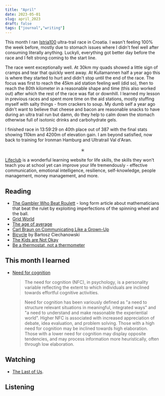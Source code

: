 ```yaml
---
title: "April"
date: 2023-05-01
slug: april_2023
draft: false
tags: ["journal","writing"]
---
```


This month I ran [Istria100](https://istria.utmb.world/) ultra-trail race in Croatia. I wasn't feeling 100% the week before, mostly due to stomach issues where I didn't feel well after consuming literally anything. Luckyli, everything got better day before the race and I felt strong coming to the start line.

The race went exceptionally well. At 30km my quads showed a little sign of cramps and tear that quickly went away. At Kullamannen half a year ago this is where they started to hurt and didn't stop until the end of the race. The focus was first to reach the 45km aid station feeling well (did so), then to reach the 80th kilometer in a reasonable shape and time (this also worked out) after which the rest of the race was flat or downhill. I learned my lesson in previous races and spent more time on the aid stations, mostly stuffing myself with salty things - from crackers to soup. My dumb self a year ago didn't want to believe that cheese and bacon are reasonable snacks to have during an ultra trail run but damn, do they help to calm down the stomach otherwise full of isotonic drinks and carbohydrate gels.

I finished race in 13:59:29 on 40th place out of 387 with the final stats showing 110km and 4200m of elevation gain. I am beyond satisfied, now back to training for Ironman Hamburg and Ultratrail Val d'Aran.

<center>＊</center>

[Lifeclub](https://lifeclub.org/) is a wonderful learning website for life skills, the skills they won't teach you at school yet can improve your life tremendously - effective communication, emotional intelligence, resilience, self-knowledge, people management, money management, and more.

## Reading

- [The Gambler Who Beat Roulett](https://www.bloomberg.com/features/2023-how-to-beat-roulette-gambler-figures-it-out/?leadSource=uverify%20wall) - long form article about mathematicians that beat the rulet by exploiting imperfections of the spinning wheel and the ball.
- [Grid World](https://alex.miller.garden/grid-world/)
- [The age of average](https://www.alexmurrell.co.uk/articles/the-age-of-average)
- [Carl Braun on Communicating Like a Grown-Up](https://fs.blog/carl-braun-communicating/)
- [Bicycle](https://ciechanow.ski/bicycle/) by Bartosz Ciechanowski
- [The Kids are Not Okay](https://thezvi.wordpress.com/2023/03/08/the-kids-are-not-okay/)
- [Be a thermostat, not a thermometer](https://larahogan.me/blog/be-a-thermostat-not-a-thermometer/)

## This month I learned

- [Need for cognition](https://en.m.wikipedia.org/wiki/Need_for_cognition)

  > The need for cognition (NFC), in psychology, is a personality variable reflecting the extent to which individuals are inclined towards effortful cognitive activities.

  > Need for cognition has been variously defined as "a need to structure relevant situations in meaningful, integrated ways" and "a need to understand and make reasonable the experiential world". Higher NFC is associated with increased appreciation of debate, idea evaluation, and problem solving. Those with a high need for cognition may be inclined towards high elaboration. Those with a lower need for cognition may display opposite tendencies, and may process information more heuristically, often through low elaboration.

## Watching

- [The Last of Us](https://www.imdb.com/title/tt3581920/).

## Listening

